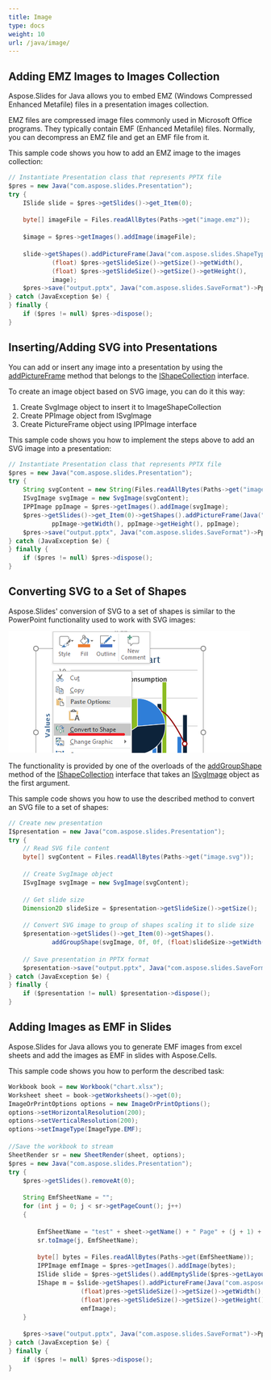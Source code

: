 ```yaml
---
title: Image
type: docs
weight: 10
url: /java/image/
---
```


## **Adding EMZ Images to Images Collection**
Aspose.Slides for Java allows you to embed EMZ (Windows Compressed Enhanced Metafile) files in a presentation images collection. 

EMZ files are compressed image files commonly used in Microsoft Office programs. They typically contain  EMF (Enhanced Metafile) files. Normally, you can decompress an EMZ file and get an EMF file from it. 


This sample code shows you how to add an EMZ image to the images collection:

```java 
// Instantiate Presentation class that represents PPTX file
$pres = new Java("com.aspose.slides.Presentation");
try {
    ISlide slide = $pres->getSlides()->get_Item(0);

    byte[] imageFile = Files.readAllBytes(Paths->get("image.emz"));

    $image = $pres->getImages().addImage(imageFile);

    slide->getShapes().addPictureFrame(Java("com.aspose.slides.ShapeType")->Rectangle, 0, 0,
            (float) $pres->getSlideSize()->getSize()->getWidth(), 
			(float) $pres->getSlideSize()->getSize()->getHeight(), 
			image);
    $pres->save("output.pptx", Java("com.aspose.slides.SaveFormat")->Pptx);
} catch (JavaException $e) {
} finally {
    if ($pres != null) $pres->dispose();
}
```

## **Inserting/Adding SVG into Presentations**
You can add or insert any image into a presentation by using the [addPictureFrame](https://apireference.aspose.com/slides/java/com.aspose.slides/IShapeCollection#addPictureFrame-int-float-float-float-float-com.aspose.slides.IPPImage-) method that belongs to the [IShapeCollection](https://apireference.aspose.com/slides/java/com.aspose.slides/IShapeCollection) interface.

To create an image object based on SVG image, you can do it this way:

1. Create SvgImage object to insert it to ImageShapeCollection
2. Create PPImage object from ISvgImage
3. Create PictureFrame object using IPPImage interface

This sample code shows you how to implement the steps above to add an SVG image into a presentation:
```java 
// Instantiate Presentation class that represents PPTX file
$pres = new Java("com.aspose.slides.Presentation");
try {
    String svgContent = new String(Files.readAllBytes(Paths->get("image.svg")));
    ISvgImage svgImage = new SvgImage(svgContent);
    IPPImage ppImage = $pres->getImages().addImage(svgImage);
    $pres->getSlides()->get_Item(0)->getShapes().addPictureFrame(Java("com.aspose.slides.ShapeType")->Rectangle, 0, 0, 
			ppImage->getWidth(), ppImage->getHeight(), ppImage);
    $pres->save("output.pptx", Java("com.aspose.slides.SaveFormat")->Pptx);
} catch (JavaException $e) {
} finally {
    if ($pres != null) $pres->dispose();
}
```

## **Converting SVG to a Set of Shapes**
Aspose.Slides' conversion of SVG to a set of shapes is similar to the PowerPoint functionality used to work with SVG images:

![PowerPoint Popup Menu](img_01_01.png)

The functionality is provided by one of the overloads of the [addGroupShape](https://apireference.aspose.com/slides/java/com.aspose.slides/IShapeCollection#addGroupShape-com.aspose.slides.ISvgImage-float-float-float-float-) method of the [IShapeCollection](https://apireference.aspose.com/slides/java/com.aspose.slides/IShapeCollection) interface that takes an [ISvgImage](https://apireference.aspose.com/slides/java/com.aspose.slides/ISvgImage) object as the first argument.

This sample code shows you how to use the described method to convert an SVG file to a set of shapes:

```java 
// Create new presentation
I$presentation = new Java("com.aspose.slides.Presentation");
try {
    // Read SVG file content
    byte[] svgContent = Files.readAllBytes(Paths->get("image.svg"));

    // Create SvgImage object
    ISvgImage svgImage = new SvgImage(svgContent);

    // Get slide size
    Dimension2D slideSize = $presentation->getSlideSize()->getSize();

    // Convert SVG image to group of shapes scaling it to slide size
    $presentation->getSlides()->get_Item(0)->getShapes().
            addGroupShape(svgImage, 0f, 0f, (float)slideSize->getWidth(), (float)slideSize->getHeight());

    // Save presentation in PPTX format
    $presentation->save("output.pptx", Java("com.aspose.slides.SaveFormat")->Pptx);
} catch (JavaException $e) {
} finally {
    if ($presentation != null) $presentation->dispose();
}
```

## **Adding Images as EMF in Slides**
Aspose.Slides for Java allows you to generate EMF images from excel sheets and add the images as EMF in slides with Aspose.Cells. 

This sample code shows you how to perform the described task:

```java 
Workbook book = new Workbook("chart.xlsx");
Worksheet sheet = book->getWorksheets()->get(0);
ImageOrPrintOptions options = new ImageOrPrintOptions();
options->setHorizontalResolution(200);
options->setVerticalResolution(200);
options->setImageType(ImageType.EMF);

//Save the workbook to stream
SheetRender sr = new SheetRender(sheet, options);
$pres = new Java("com.aspose.slides.Presentation");
try {
    $pres->getSlides().removeAt(0);
    
    String EmfSheetName = "";
    for (int j = 0; j < sr->getPageCount(); j++)
    {
    
        EmfSheetName = "test" + sheet->getName() + " Page" + (j + 1) + ".out.emf";
        sr.toImage(j, EmfSheetName);
    
        byte[] bytes = Files.readAllBytes(Paths->get(EmfSheetName));
        IPPImage emfImage = $pres->getImages().addImage(bytes);
        ISlide slide = $pres->getSlides().addEmptySlide($pres->getLayoutSlides()->getByType(SlideLayoutType.Blank));
        IShape m = $slide->getShapes().addPictureFrame(Java("com.aspose.slides.ShapeType")->Rectangle, 0, 0,
					(float)pres->getSlideSize()->getSize()->getWidth(), 
					(float)pres->getSlideSize()->getSize()->getHeight(), 
					emfImage);
    }
    
    $pres->save("output.pptx", Java("com.aspose.slides.SaveFormat")->Pptx);
} catch (JavaException $e) {
} finally {
    if ($pres != null) $pres->dispose();
}
```